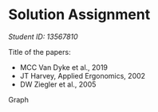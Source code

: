 # Solution Assignment
*Student ID: 13567810*</p>
Title of the papers:
- MCC Van Dyke et al., 2019
- JT Harvey, Applied Ergonomics, 2002
- DW Ziegler et al., 2005
</p>
Graph

